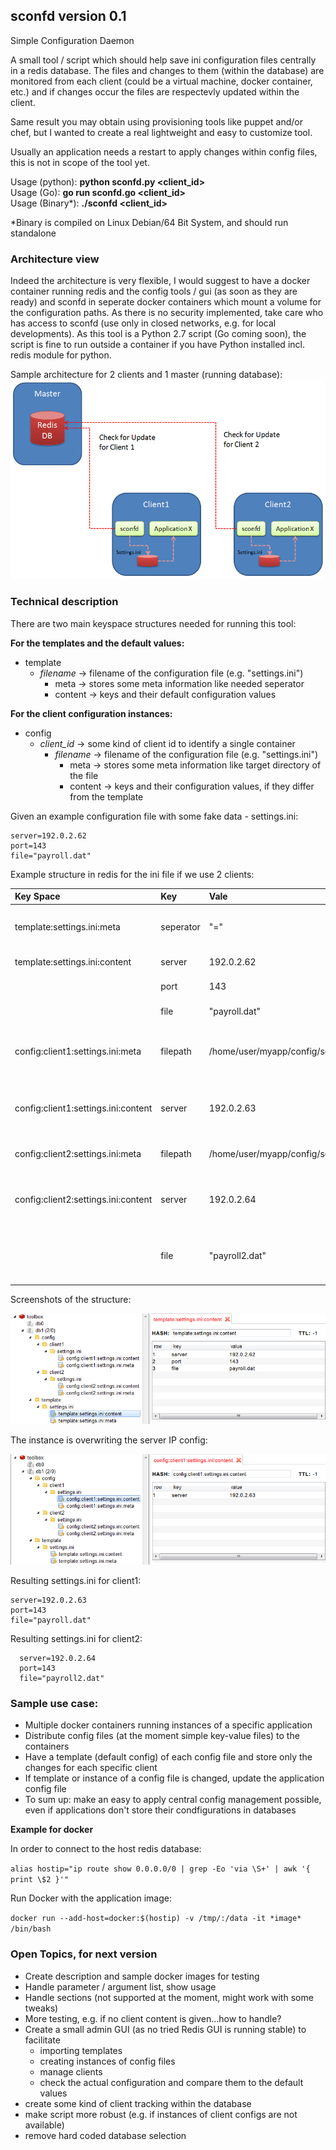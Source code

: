 ## sconfd version 0.1

Simple Configuration Daemon

A small tool / script which should help save ini configuration files centrally in a redis database. The files and changes to them (within the database) are monitored from each client (could be a virtual machine, docker container, etc.) and if changes occur the files are respectevly updated within the client.

Same result you may obtain using provisioning tools like puppet and/or chef, but I wanted to create a real lightweight and easy to customize tool.

Usually an application needs a restart to apply changes within config files, this is not in scope of the tool yet.

Usage (python): __python sconfd.py &lt;client_id&gt;__  
Usage (Go): __go run sconfd.go &lt;client_id&gt;__  
Usage (Binary*): __./sconfd &lt;client_id&gt;__  


*Binary is compiled on Linux Debian/64 Bit System, and should run standalone

### Architecture view
Indeed the architecture is very flexible, I would suggest to have a docker container running redis and the config tools / gui (as soon as they are ready) and sconfd in seperate docker containers which mount a volume for the configuration paths. As there is no security implemented, take care who has access to sconfd (use only in closed networks, e.g. for local developments). As this tool is a Python 2.7 script (Go coming soon), the script is fine to run outside a container if you have Python installed incl. redis module for python.

Sample architecture for 2 clients and 1 master (running database):
![Sample architecture](images/sample_arch.png)


### Technical description
There are two main keyspace structures needed for running this tool:

__For the templates and the default values:__
- template
   - _filename_ -> filename of the configuration file (e.g. "settings.ini")
       - meta -> stores some meta information like needed seperator
       - content -> keys and their default configuration values

__For the client configuration instances:__
- config
    -  _client_id_ -> some kind of client id to identify a single container
       - _filename_ -> filename of the configuration file (e.g. "settings.ini")
           - meta -> stores some meta information like target directory of the file
           - content -> keys and their configuration values, if they differ from the template


Given an example configuration file with some fake data -  settings.ini:

```
server=192.0.2.62     
port=143
file="payroll.dat"
```

Example structure in redis for the ini file if we use 2 clients:

| Key Space     | Key          | Vale   | Description |
| :------------- | :------------- | :----- | :----------- |
|  template:settings.ini:meta     |   seperator | "=" | any seperator can be used , e.g. ":" as well - mandatory! |
|  template:settings.ini:content  | server      | 192.0.2.62 | content of the ini file |
|     | port  | 143 | content of the ini file |
|     | file | "payroll.dat" | content of the ini file |
| config:client1:settings.ini:meta  |   filepath | /home/user/myapp/config/settings.ini | target path where config file will be saved - mandatory! |
| config:client1:settings.ini:content | server  | 192.0.2.63 | content of the ini file, overwrite default/template value |
| config:client2:settings.ini:meta  |   filepath | /home/user/myapp/config/settings.ini | target path where config file|
| config:client2:settings.ini:content | server  | 192.0.2.64 | content of the ini file, overwrite default/template value   |
|     | file  | "payroll2.dat" | content of the ini file, overwrite default/template value  |


Screenshots of the structure:

![Sample template](images/sample_template.png)

The instance is overwriting the server IP config:

![Sample template](images/sample_instance.png)

Resulting settings.ini for client1:
```
server=192.0.2.63    
port=143
file="payroll.dat"
```

Resulting settings.ini for client2:
```
  server=192.0.2.64    
  port=143
  file="payroll2.dat"
```

### Sample use case:
- Multiple docker containers running instances of a specific application
- Distribute config files (at the moment simple key-value files) to the containers
- Have a template (default config) of each config file and store only the changes for each specific client
- If template or instance of a config file is changed, update the application config file
- To sum up: make an easy to apply central config management possible, even if applications don't store their condfigurations in databases


__Example for docker__

In order to connect to the host redis database:

```alias hostip="ip route show 0.0.0.0/0 | grep -Eo 'via \S+' | awk '{ print \$2 }'"```

Run Docker with the application image:  

```docker run --add-host=docker:$(hostip) -v /tmp/:/data -it *image* /bin/bash```





### Open Topics, for next version
- Create description and sample docker images for testing
- Handle parameter / argument list, show usage
- Handle sections (not supported at the moment, might work with some tweaks)
- More testing, e.g. if no client content is given...how to handle?
- Create a small admin GUI (as no tried Redis GUI is running stable) to facilitate
   - importing templates
   - creating instances of config files
   - manage clients
   - check the actual configuration and compare them to the default values
- create some kind of client tracking within the database
- make script more robust (e.g. if instances of client configs are not available)
- remove hard coded database selection
